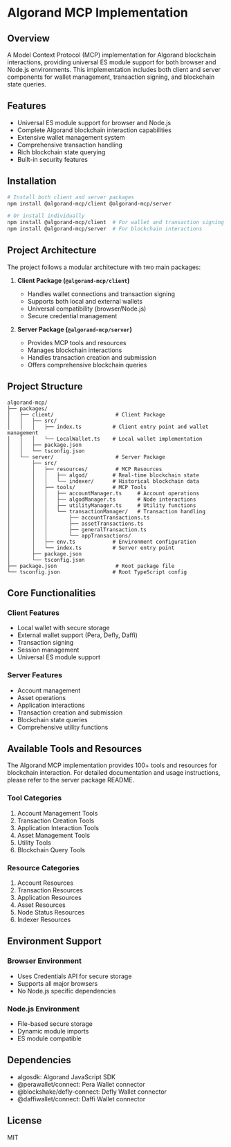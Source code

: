 # Algorand MCP Implementation

## Overview
A Model Context Protocol (MCP) implementation for Algorand blockchain interactions, providing universal ES module support for both browser and Node.js environments. This implementation includes both client and server components for wallet management, transaction signing, and blockchain state queries.

## Features
- Universal ES module support for browser and Node.js
- Complete Algorand blockchain interaction capabilities
- Extensive wallet management system
- Comprehensive transaction handling
- Rich blockchain state querying
- Built-in security features

## Installation

```bash
# Install both client and server packages
npm install @algorand-mcp/client @algorand-mcp/server

# Or install individually
npm install @algorand-mcp/client  # For wallet and transaction signing
npm install @algorand-mcp/server  # For blockchain interactions
```

## Project Architecture

The project follows a modular architecture with two main packages:

1. **Client Package (`@algorand-mcp/client`)**
   - Handles wallet connections and transaction signing
   - Supports both local and external wallets
   - Universal compatibility (browser/Node.js)
   - Secure credential management

2. **Server Package (`@algorand-mcp/server`)**
   - Provides MCP tools and resources
   - Manages blockchain interactions
   - Handles transaction creation and submission
   - Offers comprehensive blockchain queries

## Project Structure

```
algorand-mcp/
├── packages/
│   ├── client/                    # Client Package
│   │   ├── src/
│   │   │   ├── index.ts          # Client entry point and wallet management
│   │   │   └── LocalWallet.ts    # Local wallet implementation
│   │   ├── package.json
│   │   └── tsconfig.json
│   └── server/                    # Server Package
│       ├── src/
│       │   ├── resources/         # MCP Resources
│       │   │   ├── algod/        # Real-time blockchain state
│       │   │   └── indexer/      # Historical blockchain data
│       │   ├── tools/            # MCP Tools
│       │   │   ├── accountManager.ts     # Account operations
│       │   │   ├── algodManager.ts       # Node interactions
│       │   │   ├── utilityManager.ts     # Utility functions
│       │   │   └── transactionManager/   # Transaction handling
│       │   │       ├── accountTransactions.ts
│       │   │       ├── assetTransactions.ts
│       │   │       ├── generalTransaction.ts
│       │   │       └── appTransactions/
│       │   ├── env.ts            # Environment configuration
│       │   └── index.ts          # Server entry point
│       ├── package.json
│       └── tsconfig.json
├── package.json                   # Root package file
└── tsconfig.json                 # Root TypeScript config
```

## Core Functionalities

### Client Features
- Local wallet with secure storage
- External wallet support (Pera, Defly, Daffi)
- Transaction signing
- Session management
- Universal ES module support

### Server Features
- Account management
- Asset operations
- Application interactions
- Transaction creation and submission
- Blockchain state queries
- Comprehensive utility functions

## Available Tools and Resources

The Algorand MCP implementation provides 100+ tools and resources for blockchain interaction. For detailed documentation and usage instructions, please refer to the server package README.

### Tool Categories
1. Account Management Tools
2. Transaction Creation Tools
3. Application Interaction Tools
4. Asset Management Tools
5. Utility Tools
6. Blockchain Query Tools

### Resource Categories
1. Account Resources
2. Transaction Resources
3. Application Resources
4. Asset Resources
5. Node Status Resources
6. Indexer Resources

## Environment Support

### Browser Environment
- Uses Credentials API for secure storage
- Supports all major browsers
- No Node.js specific dependencies

### Node.js Environment
- File-based secure storage
- Dynamic module imports
- ES module compatible

## Dependencies

- algosdk: Algorand JavaScript SDK
- @perawallet/connect: Pera Wallet connector
- @blockshake/defly-connect: Defly Wallet connector
- @daffiwallet/connect: Daffi Wallet connector

## License

MIT
